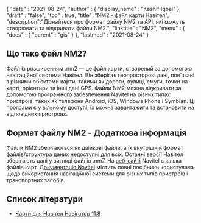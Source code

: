 {
  "date" : "2021-08-24",
  "author" : {
    "display_name" : "Kashif Iqbal"
},
  "draft" : "false",
  "toc" : true,
  "title" :"NM2 - файл карти Навітел",
  "description":"Дізнайтеся про формат файлу NM2 та API, які можуть створювати та відкривати файли NM2.",
  "linktitle" : "NM2",
  "menu" : {
    "docs" : {
      "parent" : "gis"
}
},
  "lastmod" : "2021-08-24"
}

## Що таке файл NM2?

Файл із розширенням .nm2 — це файл карти, створений за допомогою навігаційної системи Навітел. Він зберігає геопросторові дані, пов’язані з різними об’єктами карти, такими як дороги, вулиці, смуги, точки на карті, орієнтири та інші дані GPS. Файли NM2 можна відкривати за допомогою програмного забезпечення Navitel на різних типах пристроїв, таких як телефони Android, iOS, Windows Phone і Symbian. Ці програми є у вільному доступі, їх можна завантажити та встановити на відповідних пристроях.

## Формат файлу NM2 - Додаткова інформація

Файли NM2 зберігаються як двійкові файли, а їх внутрішній формат файлів/структура даних недоступні для всіх. Останні версії Навітел зберігають дані у вигляді файлів .nm7. На [веб-сайті](https://www.navitel.cz/en/downloads/demo) Navitel є кілька файлів карт. [Документація Navitel](https://www.navitel.cz/en/downloads/documentation) містить повні посібники користувача щодо використання навігаційної системи для різних типів пристроїв і транспортних засобів.

## Список літератури

* [Карти для Навітел Навігатор 11.8](https://www.navitel.cz/en/downloads/demo)

